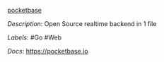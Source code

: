 [pocketbase](https://github.com/pocketbase/pocketbase)

*Description*: Open Source realtime backend in 1 file

*Labels*: #Go #Web

*Docs*: https://pocketbase.io
